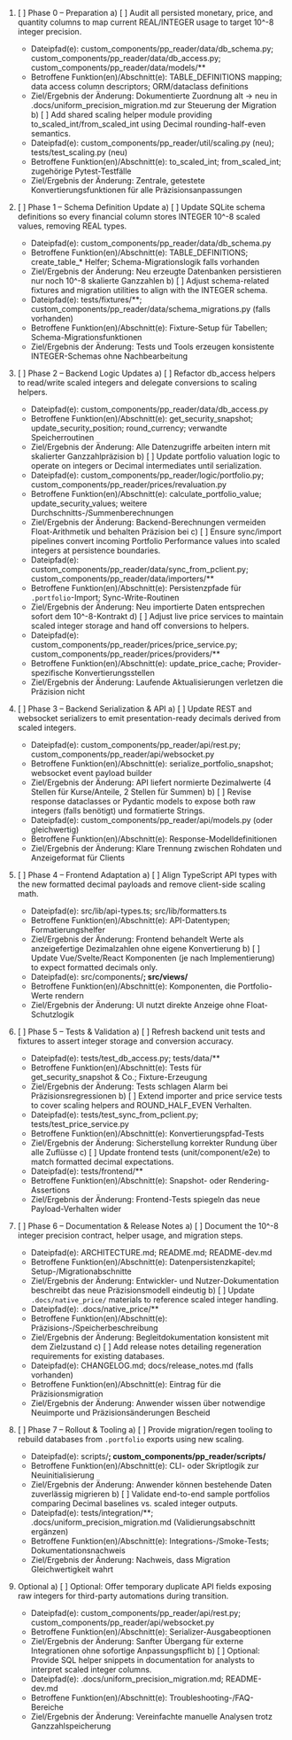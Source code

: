 1. [ ] Phase 0 – Preparation
   a) [ ] Audit all persisted monetary, price, and quantity columns to map current REAL/INTEGER usage to target 10^-8 integer precision.
      - Dateipfad(e): custom_components/pp_reader/data/db_schema.py; custom_components/pp_reader/data/db_access.py; custom_components/pp_reader/data/models/**
      - Betroffene Funktion(en)/Abschnitt(e): TABLE_DEFINITIONS mapping; data access column descriptors; ORM/dataclass definitions
      - Ziel/Ergebnis der Änderung: Dokumentierte Zuordnung alt → neu in .docs/uniform_precision_migration.md zur Steuerung der Migration
   b) [ ] Add shared scaling helper module providing to_scaled_int/from_scaled_int using Decimal rounding-half-even semantics.
      - Dateipfad(e): custom_components/pp_reader/util/scaling.py (neu); tests/test_scaling.py (neu)
      - Betroffene Funktion(en)/Abschnitt(e): to_scaled_int; from_scaled_int; zugehörige Pytest-Testfälle
      - Ziel/Ergebnis der Änderung: Zentrale, getestete Konvertierungsfunktionen für alle Präzisionsanpassungen

2. [ ] Phase 1 – Schema Definition Update
   a) [ ] Update SQLite schema definitions so every financial column stores INTEGER 10^-8 scaled values, removing REAL types.
      - Dateipfad(e): custom_components/pp_reader/data/db_schema.py
      - Betroffene Funktion(en)/Abschnitt(e): TABLE_DEFINITIONS; create_table_* Helfer; Schema-Migrationslogik falls vorhanden
      - Ziel/Ergebnis der Änderung: Neu erzeugte Datenbanken persistieren nur noch 10^-8 skalierte Ganzzahlen
   b) [ ] Adjust schema-related fixtures and migration utilities to align with the INTEGER schema.
      - Dateipfad(e): tests/fixtures/**; custom_components/pp_reader/data/schema_migrations.py (falls vorhanden)
      - Betroffene Funktion(en)/Abschnitt(e): Fixture-Setup für Tabellen; Schema-Migrationsfunktionen
      - Ziel/Ergebnis der Änderung: Tests und Tools erzeugen konsistente INTEGER-Schemas ohne Nachbearbeitung

3. [ ] Phase 2 – Backend Logic Updates
   a) [ ] Refactor db_access helpers to read/write scaled integers and delegate conversions to scaling helpers.
      - Dateipfad(e): custom_components/pp_reader/data/db_access.py
      - Betroffene Funktion(en)/Abschnitt(e): get_security_snapshot; update_security_position; round_currency; verwandte Speicherroutinen
      - Ziel/Ergebnis der Änderung: Alle Datenzugriffe arbeiten intern mit skalierter Ganzzahlpräzision
   b) [ ] Update portfolio valuation logic to operate on integers or Decimal intermediates until serialization.
      - Dateipfad(e): custom_components/pp_reader/logic/portfolio.py; custom_components/pp_reader/prices/revaluation.py
      - Betroffene Funktion(en)/Abschnitt(e): calculate_portfolio_value; update_security_values; weitere Durchschnitts-/Summenberechnungen
      - Ziel/Ergebnis der Änderung: Backend-Berechnungen vermeiden Float-Arithmetik und behalten Präzision bei
   c) [ ] Ensure sync/import pipelines convert incoming Portfolio Performance values into scaled integers at persistence boundaries.
      - Dateipfad(e): custom_components/pp_reader/data/sync_from_pclient.py; custom_components/pp_reader/data/importers/**
      - Betroffene Funktion(en)/Abschnitt(e): Persistenzpfade für `.portfolio`-Import; Sync-Write-Routinen
      - Ziel/Ergebnis der Änderung: Neu importierte Daten entsprechen sofort dem 10^-8-Kontrakt
   d) [ ] Adjust live price services to maintain scaled integer storage and hand off conversions to helpers.
      - Dateipfad(e): custom_components/pp_reader/prices/price_service.py; custom_components/pp_reader/prices/providers/**
      - Betroffene Funktion(en)/Abschnitt(e): update_price_cache; Provider-spezifische Konvertierungsstellen
      - Ziel/Ergebnis der Änderung: Laufende Aktualisierungen verletzen die Präzision nicht

4. [ ] Phase 3 – Backend Serialization & API
   a) [ ] Update REST and websocket serializers to emit presentation-ready decimals derived from scaled integers.
      - Dateipfad(e): custom_components/pp_reader/api/rest.py; custom_components/pp_reader/api/websocket.py
      - Betroffene Funktion(en)/Abschnitt(e): serialize_portfolio_snapshot; websocket event payload builder
      - Ziel/Ergebnis der Änderung: API liefert normierte Dezimalwerte (4 Stellen für Kurse/Anteile, 2 Stellen für Summen)
   b) [ ] Revise response dataclasses or Pydantic models to expose both raw integers (falls benötigt) und formatierte Strings.
      - Dateipfad(e): custom_components/pp_reader/api/models.py (oder gleichwertig)
      - Betroffene Funktion(en)/Abschnitt(e): Response-Modelldefinitionen
      - Ziel/Ergebnis der Änderung: Klare Trennung zwischen Rohdaten und Anzeigeformat für Clients

5. [ ] Phase 4 – Frontend Adaptation
   a) [ ] Align TypeScript API types with the new formatted decimal payloads and remove client-side scaling math.
      - Dateipfad(e): src/lib/api-types.ts; src/lib/formatters.ts
      - Betroffene Funktion(en)/Abschnitt(e): API-Datentypen; Formatierungshelfer
      - Ziel/Ergebnis der Änderung: Frontend behandelt Werte als anzeigefertige Dezimalzahlen ohne eigene Konvertierung
   b) [ ] Update Vue/Svelte/React Komponenten (je nach Implementierung) to expect formatted decimals only.
      - Dateipfad(e): src/components/**; src/views/**
      - Betroffene Funktion(en)/Abschnitt(e): Komponenten, die Portfolio-Werte rendern
      - Ziel/Ergebnis der Änderung: UI nutzt direkte Anzeige ohne Float-Schutzlogik

6. [ ] Phase 5 – Tests & Validation
   a) [ ] Refresh backend unit tests and fixtures to assert integer storage and conversion accuracy.
      - Dateipfad(e): tests/test_db_access.py; tests/data/**
      - Betroffene Funktion(en)/Abschnitt(e): Tests für get_security_snapshot & Co.; Fixture-Erzeugung
      - Ziel/Ergebnis der Änderung: Tests schlagen Alarm bei Präzisionsregressionen
   b) [ ] Extend importer and price service tests to cover scaling helpers and ROUND_HALF_EVEN Verhalten.
      - Dateipfad(e): tests/test_sync_from_pclient.py; tests/test_price_service.py
      - Betroffene Funktion(en)/Abschnitt(e): Konvertierungspfad-Tests
      - Ziel/Ergebnis der Änderung: Sicherstellung korrekter Rundung über alle Zuflüsse
   c) [ ] Update frontend tests (unit/component/e2e) to match formatted decimal expectations.
      - Dateipfad(e): tests/frontend/**
      - Betroffene Funktion(en)/Abschnitt(e): Snapshot- oder Rendering-Assertions
      - Ziel/Ergebnis der Änderung: Frontend-Tests spiegeln das neue Payload-Verhalten wider

7. [ ] Phase 6 – Documentation & Release Notes
   a) [ ] Document the 10^-8 integer precision contract, helper usage, and migration steps.
      - Dateipfad(e): ARCHITECTURE.md; README.md; README-dev.md
      - Betroffene Funktion(en)/Abschnitt(e): Datenpersistenzkapitel; Setup-/Migrationabschnitte
      - Ziel/Ergebnis der Änderung: Entwickler- und Nutzer-Dokumentation beschreibt das neue Präzisionsmodell eindeutig
   b) [ ] Update `.docs/native_price/` materials to reference scaled integer handling.
      - Dateipfad(e): .docs/native_price/**
      - Betroffene Funktion(en)/Abschnitt(e): Präzisions-/Speicherbeschreibung
      - Ziel/Ergebnis der Änderung: Begleitdokumentation konsistent mit dem Zielzustand
   c) [ ] Add release notes detailing regeneration requirements for existing databases.
      - Dateipfad(e): CHANGELOG.md; docs/release_notes.md (falls vorhanden)
      - Betroffene Funktion(en)/Abschnitt(e): Eintrag für die Präzisionsmigration
      - Ziel/Ergebnis der Änderung: Anwender wissen über notwendige Neuimporte und Präzisionsänderungen Bescheid

8. [ ] Phase 7 – Rollout & Tooling
   a) [ ] Provide migration/regen tooling to rebuild databases from `.portfolio` exports using new scaling.
      - Dateipfad(e): scripts/**; custom_components/pp_reader/scripts/**
      - Betroffene Funktion(en)/Abschnitt(e): CLI- oder Skriptlogik zur Neuinitialisierung
      - Ziel/Ergebnis der Änderung: Anwender können bestehende Daten zuverlässig migrieren
   b) [ ] Validate end-to-end sample portfolios comparing Decimal baselines vs. scaled integer outputs.
      - Dateipfad(e): tests/integration/**; .docs/uniform_precision_migration.md (Validierungsabschnitt ergänzen)
      - Betroffene Funktion(en)/Abschnitt(e): Integrations-/Smoke-Tests; Dokumentationsnachweis
      - Ziel/Ergebnis der Änderung: Nachweis, dass Migration Gleichwertigkeit wahrt

9. Optional
   a) [ ] Optional: Offer temporary duplicate API fields exposing raw integers for third-party automations during transition.
      - Dateipfad(e): custom_components/pp_reader/api/rest.py; custom_components/pp_reader/api/websocket.py
      - Betroffene Funktion(en)/Abschnitt(e): Serializer-Ausgabeoptionen
      - Ziel/Ergebnis der Änderung: Sanfter Übergang für externe Integrationen ohne sofortige Anpassungspflicht
   b) [ ] Optional: Provide SQL helper snippets in documentation for analysts to interpret scaled integer columns.
      - Dateipfad(e): .docs/uniform_precision_migration.md; README-dev.md
      - Betroffene Funktion(en)/Abschnitt(e): Troubleshooting-/FAQ-Bereiche
      - Ziel/Ergebnis der Änderung: Vereinfachte manuelle Analysen trotz Ganzzahlspeicherung

